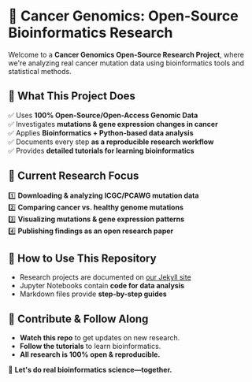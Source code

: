# 🧬 Cancer Genomics: Open-Source Bioinformatics Research

Welcome to a **Cancer Genomics Open-Source Research Project**, where we're analyzing real cancer mutation data using bioinformatics tools and statistical methods. 

## 🚀 What This Project Does
✅ Uses **100% Open-Source/Open-Access Genomic Data**  
✅ Investigates **mutations & gene expression changes in cancer**  
✅ Applies **Bioinformatics + Python-based data analysis**  
✅ Documents every step **as a reproducible research workflow**  
✅ Provides **detailed tutorials for learning bioinformatics**  

## 🔬 Current Research Focus
1️⃣ **Downloading & analyzing ICGC/PCAWG mutation data**  
2️⃣ **Comparing cancer vs. healthy genome mutations**  
3️⃣ **Visualizing mutations & gene expression patterns**  
4️⃣ **Publishing findings as an open research paper**  

## 📂 How to Use This Repository
- Research projects are documented on [our Jekyll site](https://johnultimate.github.com/CancerGenomics)
- Jupyter Notebooks contain **code for data analysis**
- Markdown files provide **step-by-step guides**  

## 📢 Contribute & Follow Along
- **Watch this repo** to get updates on new research.  
- **Follow the tutorials** to learn bioinformatics.  
- **All research is 100% open & reproducible.**  

🧬 **Let's do real bioinformatics science—together.**  
